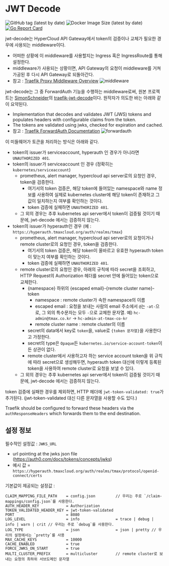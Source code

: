 # JWT Decode

![GitHub tag (latest by date)](https://img.shields.io/docker/v/tmaxcloudck/jwt-decode/5.0.0.3)
![Docker Image Size (latest by date)](https://img.shields.io/docker/image-size/tmaxcloudck/jwt-decode/5.0.0.3)
[![Go Report Card](https://goreportcard.com/badge/github.com/tmax-cloud/jwt-decode)](https://goreportcard.com/report/github.com/tmax-cloud/jwt-decode)

jwt-decode는 HyperCloud API Gateway에서 token의 검증이나 교체가 필요한 경우에 사용되는 middleware이다.
- 어떠한 상황에 이 middleware를 사용할지는 Ingress 혹은 IngressRoute를 통해 설정한다.
- middleware가 사용되는 상황이면, API Gateway의 요청이 middleware를 거쳐 가공된 후 다시 API Gateway로 되돌아간다.
- 참고 : [Traefik Proxy Middleware Overview](https://doc.traefik.io/traefik/middlewares/overview/)
![middleware](https://doc.traefik.io/traefik/assets/img/middleware/overview.png)

jwt-decode는 그 중 ForwardAuth 기능을 수행하는 middleware로써, 원본 프로젝트는 [SimonSchneider](https://github.com/SimonSchneider)의 [traefik-jwt-decode](https://github.com/SimonSchneider/traefik-jwt-decode)이다.
원작자가 의도한 바는 아래와 같이 요약된다.
- Implementation that decodes and validates JWT (JWS) tokens and populates headers with configurable claims from the token.
- The tokens are validated using jwks, checked for expiration and cached.
- 참고 : [Traefik ForwardAuth Documentation](https://doc.traefik.io/traefik/middlewares/http/forwardauth/)
![forwardauth](https://doc.traefik.io/traefik/assets/img/middleware/authforward.png)


이 미들웨어가 토큰을 처리하는 방식은 아래와 같다.

- token의 issuer가 serviceaccount, hyperauth 인 경우가 아니라면 `UNAUTHORIZED 401`.
- token의 issuer가 serviceaccount 인 경우
  (정확히는 `kubernetes/serviceaccount`)
  - prometheus, alert manager, hypercloud api server로의 요청인 경우, token을 검증한다.
    - 여기서의 token 검증은, 해당 token에 들어있는 namespace와 name 정보를 사용하여 실제로 kubernetes cluster에 해당 token이 존재하고 그 값이 일치하는지 여부를 확인하는 것이다.
    - token 검증에 실패하면 `UNAUTHORIZED 401`.
  - 그 외의 경우는 추후 kubernetes api server에서 token이 검증될 것이기 때문에, jwt-decode 에서는 검증하지 않는다.
- token의 issuer가 hyperauth인 경우
  (예 : `https://hyperauth.tmaxcloud.org/auth/realms/tmax`)
  - prometheus, alert manager, hypercloud api server로의 요청이거나 remote cluster로의 요청인 경우, token을 검증한다.
    - 여기서의 token 검증은, 해당 token이 올바르고 유효한 hyperauth token이 맞는지 여부를 확인하는 것이다.
    - token 검증에 실패하면 `UNAUTHORIZED 401`.
  - remote cluster로의 요청인 경우, 아래의 규칙에 따라 secret을 조회하고, HTTP Request의 Authorization 헤더를 secret 안에 들어있는 token으로 교체한다.
    - {namespace} 하위의 {escaped email}-{remote cluster name}-token
      - namespace : remote cluster가 속한 namespace의 이름
      - escaped email : 요청을 보내는 사람의 email 주소에서 `@`는 `-at-`으로, 그 외의 특수문자는 모두 `-`으로 교체한 문자열. 예) `hc-admin@tmax.co.kr` -> `hc-admin-at-tmax-co-kr`
      - remote cluster name : remote cluster의 이름
    - secret의 data에서 key로 `token`을, value로 `{token 문자열}`을 사용한다고 가정한다.
    - secret의 type은 `Opaque`든 `kubernetes.io/service-account-token`이든 상관이 없다.
    - remote cluster에서 사용하고자 하는 service account token을 위 규칙에 따라 secret으로 생성해두면, hyperauth token 대신에 이렇게 등록된 token을 사용하여 remote cluster로 요청을 보낼 수 있다.
  - 그 외의 경우는 추후 kubernetes api server에서 token이 검증될 것이기 때문에, jwt-decode 에서는 검증하지 않는다.

token 검증에 실패한 경우를 제외하면, HTTP 헤더에 `jwt-token-validated: true`가 추가된다. (jwt-token-validated 대신 다른 문자열을 사용할 수도 있다.)

Traefik should be configured to forward these headers via the `authResponseHeaders` which forwards them to the end destination.

## 설정 정보

필수적인 설정값 : `JWKS_URL`
- url pointing at the jwks json file (https://auth0.com/docs/tokens/concepts/jwks)
- 예시 값 = `https://hyperauth.tmaxcloud.org/auth/realms/tmax/protocol/openid-connect/certs`


기본값이 제공되는 설정값 :
```
CLAIM_MAPPING_FILE_PATH    = config.json         // 우리는 주로 `/claim-mappings/config.json`를 사용한다.
AUTH_HEADER_KEY            = Authorization
TOKEN_VALIDATED_HEADER_KEY = jwt-token-validated
PORT                       = 8080
LOG_LEVEL                  = info                = trace | debug | info | warn | crit // 우리는 주로 `debug`를 사용한다.
LOG_TYPE                   = json                = json | pretty // 우리의 설정에서는 `pretty`를 사용
MAX_CACHE_KEYS             = 10000
CACHE_ENABLED              = true
FORCE_JWKS_ON_START        = true
MULTI_CLUSTER_PREFIX       = multicluster        // remote cluster로 보내는 요청의 최하위 서브도메인 문자열
```
